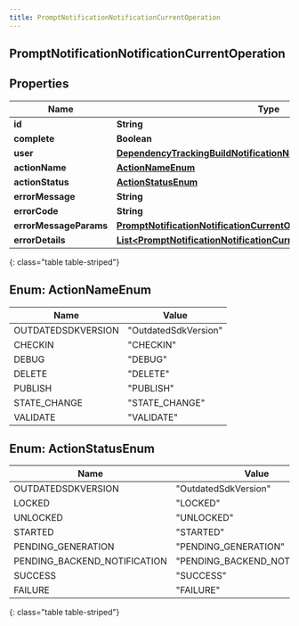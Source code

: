 ```yaml
---
title: PromptNotificationNotificationCurrentOperation
---
```

## PromptNotificationNotificationCurrentOperation


## Properties

| Name | Type | Description | Notes |
| ------------ | ------------- | ------------- | ------------- |
| **id** | **String** |  |  [optional] |
| **complete** | **Boolean** |  |  [optional] |
| **user** | [**DependencyTrackingBuildNotificationNotificationUser**](DependencyTrackingBuildNotificationNotificationUser.html) |  |  [optional] |
| **actionName** | [**ActionNameEnum**](#ActionNameEnum) |  |  [optional] |
| **actionStatus** | [**ActionStatusEnum**](#ActionStatusEnum) |  |  [optional] |
| **errorMessage** | **String** |  |  [optional] |
| **errorCode** | **String** |  |  [optional] |
| **errorMessageParams** | [**PromptNotificationNotificationCurrentOperationErrorMessageParams**](PromptNotificationNotificationCurrentOperationErrorMessageParams.html) |  |  [optional] |
| **errorDetails** | [**List&lt;PromptNotificationNotificationCurrentOperationErrorDetails&gt;**](PromptNotificationNotificationCurrentOperationErrorDetails.html) |  |  [optional] |
{: class="table table-striped"}


<a name="ActionNameEnum"></a>

## Enum: ActionNameEnum

| Name | Value |
| ---- | ----- |
| OUTDATEDSDKVERSION | &quot;OutdatedSdkVersion&quot; |
| CHECKIN | &quot;CHECKIN&quot; |
| DEBUG | &quot;DEBUG&quot; |
| DELETE | &quot;DELETE&quot; |
| PUBLISH | &quot;PUBLISH&quot; |
| STATE_CHANGE | &quot;STATE_CHANGE&quot; |
| VALIDATE | &quot;VALIDATE&quot; |


<a name="ActionStatusEnum"></a>

## Enum: ActionStatusEnum

| Name | Value |
| ---- | ----- |
| OUTDATEDSDKVERSION | &quot;OutdatedSdkVersion&quot; |
| LOCKED | &quot;LOCKED&quot; |
| UNLOCKED | &quot;UNLOCKED&quot; |
| STARTED | &quot;STARTED&quot; |
| PENDING_GENERATION | &quot;PENDING_GENERATION&quot; |
| PENDING_BACKEND_NOTIFICATION | &quot;PENDING_BACKEND_NOTIFICATION&quot; |
| SUCCESS | &quot;SUCCESS&quot; |
| FAILURE | &quot;FAILURE&quot; |
{: class="table table-striped"}


